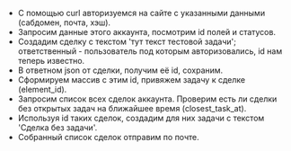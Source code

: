 - С помощью curl авторизуемся на сайте с указанными данными (сабдомен, почта, хэш).
- Запросим данные этого аккаунта, посмотрим id полей и статусов.
- Создадим сделку с текстом 'тут текст тестовой задачи'; ответственный - пользователь под которым авторизовались, id нам теперь известно.
- В ответном json от сделки, получим её id, сохраним.
- Сформируем массив с этим id, привяжем задачу к сделке (element_id).
- Запросим список всех сделок аккаунта. Проверим есть ли сделки без открытых задач на ближайшее время (closest_task_at).
- Используя id таких сделок, создадим для них задачи с текстом 'Сделка без задачи'.
- Собранный список сделок отправим по почте.
